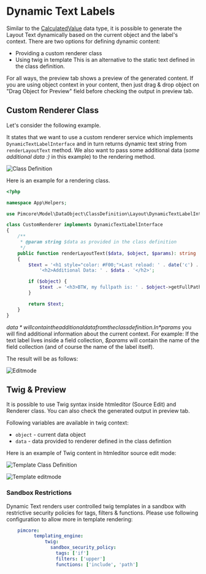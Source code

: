 # Dynamic Text Labels

Similar to the [CalculatedValue](../../../05_Objects/01_Object_Classes/01_Data_Types/10_Calculated_Value_Type.md) data type,
it is possible to generate the Layout Text dynamically based on the current object and the label's context. There are two options for defining dynamic content: 
- Providing a custom renderer class
- Using twig in template
This is an alternative to the static text defined in the class definition.

For all ways, the preview tab shows a preview of the generated content. If you are using object context in your content, then just drag & drop object on "Drag Object for Preview" field before checking the output in preview tab.


## Custom Renderer Class

Let's consider the following example.

It states that we want to use a custom renderer service which implements `DynamicTextLabelInterface` and in turn returns dynamic text string from `renderLayoutText` method. We also want to pass some additional data (*some additional data :)* in this example) to the rendering method.

![Class Definition](../../../img/dynamic_textlabel_1.png)

Here is an example for a rendering class.

```php
<?php

namespace App\Helpers;

use Pimcore\Model\DataObject\ClassDefinition\Layout\DynamicTextLabelInterface;

class CustomRenderer implements DynamicTextLabelInterface
{
    /**
     * @param string $data as provided in the class definition
     */
    public function renderLayoutText($data, $object, $params): string
    {
        $text = '<h1 style="color: #F00;">Last reload: ' . date('c') . '</h1>' .
            '<h2>Additional Data: ' . $data . '</h2>';

        if ($object) {
            $text .= '<h3>BTW, my fullpath is: ' . $object->getFullPath() . ' and my ID is ' . $object->getId() . '</h3>';
        }

        return $text;
    }
}
```

*$data* will contain the additional data from the class definition. In *$params* you will find additional information about the current context.
For example: If the text label lives inside a field collection, *$params* will contain the name of the field collection (and of course the name of the label itself).

The result will be as follows:

![Editmode](../../../img/dynamic_textlabel_2.png)

## Twig & Preview
It is possible to use Twig syntax inside htmleditor (Source Edit) and Renderer class. You can also check the generated output in preview tab.

Following variables are available in twig context: 
- `object` - current data object
- `data` - data provided to renderer defined in the class defintion

Here is an example of Twig content in htmleditor source edit mode:

![Template Class Definition](../../../img/dynamic_textlabel_3.png)

![Template editmode](../../../img/dynamic_textlabel_4.png)

### Sandbox Restrictions
Dynamic Text renders user controlled twig templates in a sandbox with restrictive
security policies for tags, filters & functions. Please use following configuration to allow more in template rendering:

```yaml
    pimcore:
          templating_engine:
              twig:
                sandbox_security_policy:
                  tags: ['if']
                  filters: ['upper']
                  functions: ['include', 'path']
```
